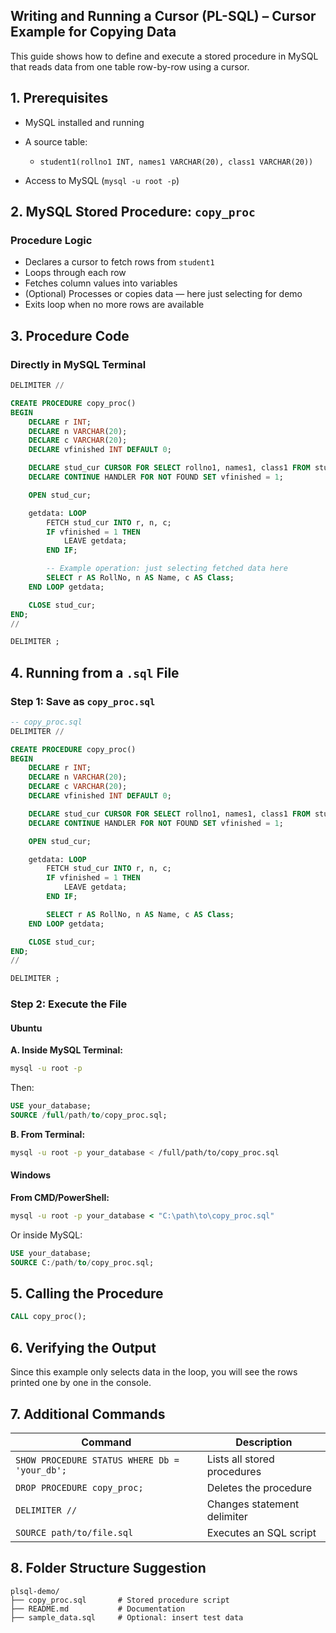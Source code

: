 ## Writing and Running a Cursor (PL-SQL) – Cursor Example for Copying Data

This guide shows how to define and execute a stored procedure in MySQL that reads data from one table row-by-row using a cursor.

## 1. Prerequisites

* MySQL installed and running
* A source table:

  * `student1(rollno1 INT, names1 VARCHAR(20), class1 VARCHAR(20))`
* Access to MySQL (`mysql -u root -p`)

## 2. MySQL Stored Procedure: `copy_proc`

### Procedure Logic

* Declares a cursor to fetch rows from `student1`
* Loops through each row
* Fetches column values into variables
* (Optional) Processes or copies data — here just selecting for demo
* Exits loop when no more rows are available

## 3. Procedure Code

### Directly in MySQL Terminal

```sql
DELIMITER //

CREATE PROCEDURE copy_proc()
BEGIN
    DECLARE r INT;
    DECLARE n VARCHAR(20);
    DECLARE c VARCHAR(20);
    DECLARE vfinished INT DEFAULT 0;

    DECLARE stud_cur CURSOR FOR SELECT rollno1, names1, class1 FROM student1;
    DECLARE CONTINUE HANDLER FOR NOT FOUND SET vfinished = 1;

    OPEN stud_cur;

    getdata: LOOP
        FETCH stud_cur INTO r, n, c;
        IF vfinished = 1 THEN
            LEAVE getdata;
        END IF;

        -- Example operation: just selecting fetched data here
        SELECT r AS RollNo, n AS Name, c AS Class;
    END LOOP getdata;

    CLOSE stud_cur;
END;
//

DELIMITER ;
```

## 4. Running from a `.sql` File

### Step 1: Save as `copy_proc.sql`

```sql
-- copy_proc.sql
DELIMITER //

CREATE PROCEDURE copy_proc()
BEGIN
    DECLARE r INT;
    DECLARE n VARCHAR(20);
    DECLARE c VARCHAR(20);
    DECLARE vfinished INT DEFAULT 0;

    DECLARE stud_cur CURSOR FOR SELECT rollno1, names1, class1 FROM student1;
    DECLARE CONTINUE HANDLER FOR NOT FOUND SET vfinished = 1;

    OPEN stud_cur;

    getdata: LOOP
        FETCH stud_cur INTO r, n, c;
        IF vfinished = 1 THEN
            LEAVE getdata;
        END IF;

        SELECT r AS RollNo, n AS Name, c AS Class;
    END LOOP getdata;

    CLOSE stud_cur;
END;
//

DELIMITER ;
```

### Step 2: Execute the File

#### Ubuntu

**A. Inside MySQL Terminal:**

```bash
mysql -u root -p
```

Then:

```sql
USE your_database;
SOURCE /full/path/to/copy_proc.sql;
```

**B. From Terminal:**

```bash
mysql -u root -p your_database < /full/path/to/copy_proc.sql
```

#### Windows

**From CMD/PowerShell:**

```cmd
mysql -u root -p your_database < "C:\path\to\copy_proc.sql"
```

Or inside MySQL:

```sql
USE your_database;
SOURCE C:/path/to/copy_proc.sql;
```

## 5. Calling the Procedure

```sql
CALL copy_proc();
```

## 6. Verifying the Output

Since this example only selects data in the loop, you will see the rows printed one by one in the console.

## 7. Additional Commands

| Command                                       | Description                 |
| --------------------------------------------- | --------------------------- |
| `SHOW PROCEDURE STATUS WHERE Db = 'your_db';` | Lists all stored procedures |
| `DROP PROCEDURE copy_proc;`                   | Deletes the procedure       |
| `DELIMITER //`                                | Changes statement delimiter |
| `SOURCE path/to/file.sql`                     | Executes an SQL script      |

## 8. Folder Structure Suggestion

```
plsql-demo/
├── copy_proc.sql       # Stored procedure script
├── README.md           # Documentation
├── sample_data.sql     # Optional: insert test data
```
